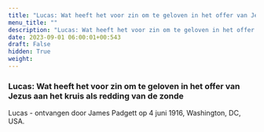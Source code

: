 ```yaml
---
title: "Lucas: Wat heeft het voor zin om te geloven in het offer van Jezus aan het kruis als redding van de zonde"
menu_title: ""
description: "Lucas: Wat heeft het voor zin om te geloven in het offer van Jezus aan het kruis als redding van de zonde"
date: 2023-09-01 06:00:01+00:543
draft: False
hidden: True
weight:
---
```

### Lucas: Wat heeft het voor zin om te geloven in het offer van Jezus aan het kruis als redding van de zonde

Lucas - ontvangen door James Padgett op 4 juni 1916, Washington, DC, USA.
